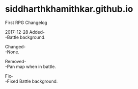 # siddharthkhamithkar.github.io
First RPG Changelog

2017-12-28
Added-<br>
-Battle background.<br>

Changed-<br>
-None.<br>

Removed-<br>
-Pan map when in battle.<br>

Fix-<br>
-Fixed Battle background.<br>
